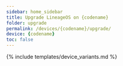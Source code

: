 ```yaml
---
sidebar: home_sidebar
title: Upgrade LineageOS on {codename}
folder: upgrade
permalink: /devices/{codename}/upgrade/
device: {codename}
toc: false
---
```

{% include templates/device_variants.md %}
